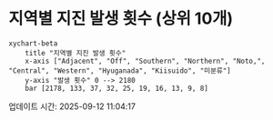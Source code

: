 # 지역별 지진 발생 횟수 (상위 10개)

```mermaid
xychart-beta
    title "지역별 지진 발생 횟수"
    x-axis ["Adjacent", "Off", "Southern", "Northern", "Noto,", "Central", "Western", "Hyuganada", "Kiisuido", "미분류"]
    y-axis "발생 횟수" 0 --> 2180
    bar [2178, 133, 37, 32, 25, 19, 16, 13, 9, 8]
```

업데이트 시간: 2025-09-12 11:04:17
